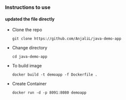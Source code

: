 ### Instructions to use
#### updated the file directly
- Clone the repo

    ```git clone https://github.com/AnjaliL/java-demo-app```
- Change directory

    ```cd java-demo-app```
- To build image

    ```docker build -t demoapp -f Dockerfile .```
- Create Container
    
    ```docker run -d -p 8091:8080 demoapp```
